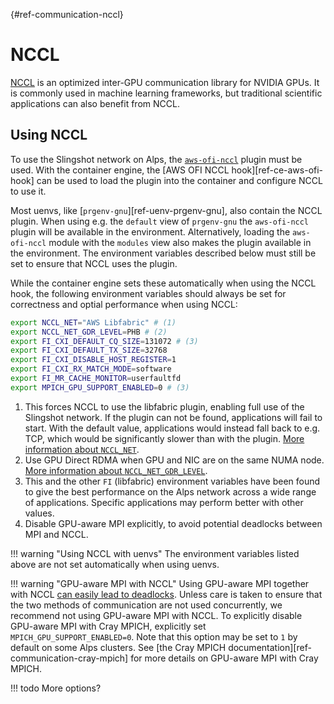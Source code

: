 [](){#ref-communication-nccl}
# NCCL

[NCCL](https://developer.nvidia.com/nccl) is an optimized inter-GPU communication library for NVIDIA GPUs.
It is commonly used in machine learning frameworks, but traditional scientific applications can also benefit from NCCL.

## Using NCCL

To use the Slingshot network on Alps, the [`aws-ofi-nccl`](https://github.com/aws/aws-ofi-nccl) plugin must be used.
With the container engine, the [AWS OFI NCCL hook][ref-ce-aws-ofi-hook] can be used to load the plugin into the container and configure NCCL to use it.

Most uenvs, like [`prgenv-gnu`][ref-uenv-prgenv-gnu], also contain the NCCL plugin.
When using e.g. the `default` view of `prgenv-gnu` the `aws-ofi-nccl` plugin will be available in the environment.
Alternatively, loading the `aws-ofi-nccl` module with the `modules` view also makes the plugin available in the environment.
The environment variables described below must still be set to ensure that NCCL uses the plugin.

While the container engine sets these automatically when using the NCCL hook, the following environment variables should always be set for correctness and optial performance when using NCCL:

```bash
export NCCL_NET="AWS Libfabric" # (1)
export NCCL_NET_GDR_LEVEL=PHB # (2)
export FI_CXI_DEFAULT_CQ_SIZE=131072 # (3)
export FI_CXI_DEFAULT_TX_SIZE=32768
export FI_CXI_DISABLE_HOST_REGISTER=1
export FI_CXI_RX_MATCH_MODE=software
export FI_MR_CACHE_MONITOR=userfaultfd
export MPICH_GPU_SUPPORT_ENABLED=0 # (3)
```

1. This forces NCCL to use the libfabric plugin, enabling full use of the Slingshot network. If the plugin can not be found, applications will fail to start. With the default value, applications would instead fall back to e.g. TCP, which would be significantly slower than with the plugin. [More information about `NCCL_NET`](https://docs.nvidia.com/deeplearning/nccl/user-guide/docs/env.html#nccl-net).
2. Use GPU Direct RDMA when GPU and NIC are on the same NUMA node. [More information about `NCCL_NET_GDR_LEVEL`](https://docs.nvidia.com/deeplearning/nccl/user-guide/docs/env.html#nccl-net-gdr-level-formerly-nccl-ib-gdr-level).
3. This and the other `FI` (libfabric) environment variables have been found to give the best performance on the Alps network across a wide range of applications. Specific applications may perform better with other values.
4. Disable GPU-aware MPI explicitly, to avoid potential deadlocks between MPI and NCCL.

!!! warning "Using NCCL with uenvs"
    The environment variables listed above are not set automatically when using uenvs.

!!! warning "GPU-aware MPI with NCCL"
    Using GPU-aware MPI together with NCCL [can easily lead to deadlocks](https://docs.nvidia.com/deeplearning/nccl/user-guide/docs/mpi.html#inter-gpu-communication-with-cuda-aware-mpi).
    Unless care is taken to ensure that the two methods of communication are not used concurrently, we recommend not using GPU-aware MPI with NCCL.
    To explicitly disable GPU-aware MPI with Cray MPICH, explicitly set `MPICH_GPU_SUPPORT_ENABLED=0`.
    Note that this option may be set to `1` by default on some Alps clusters.
    See [the Cray MPICH documentation][ref-communication-cray-mpich] for more details on GPU-aware MPI with Cray MPICH.

!!! todo
    More options?
